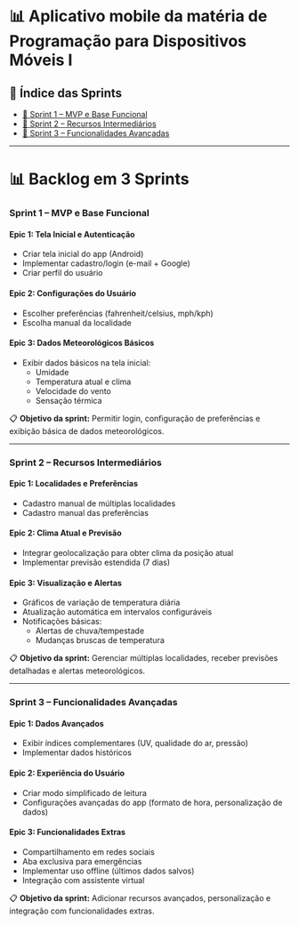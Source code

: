# 📊 Aplicativo mobile da matéria de Programação para Dispositivos Móveis I

## 🎯 Índice das Sprints
- [🎯 Sprint 1 – MVP e Base Funcional](#sprint-1--mvp-e-base-funcional)
- [🎯 Sprint 2 – Recursos Intermediários](#sprint-2--recursos-intermediarios)
- [🎯 Sprint 3 – Funcionalidades Avançadas](#sprint-3--funcionalidades-avancadas)

---

# 📊 Backlog em 3 Sprints

### Sprint 1 – MVP e Base Funcional

#### Epic 1: Tela Inicial e Autenticação
- Criar tela inicial do app (Android)  
- Implementar cadastro/login (e-mail + Google)  
- Criar perfil do usuário  

#### Epic 2: Configurações do Usuário
- Escolher preferências (fahrenheit/celsius, mph/kph)  
- Escolha manual da localidade  

#### Epic 3: Dados Meteorológicos Básicos
- Exibir dados básicos na tela inicial:
  - Umidade
  - Temperatura atual e clima
  - Velocidade do vento
  - Sensação térmica

📋 **Objetivo da sprint:** Permitir login, configuração de preferências e exibição básica de dados meteorológicos.

---

### Sprint 2 – Recursos Intermediários

#### Epic 1: Localidades e Preferências
- Cadastro manual de múltiplas localidades  
- Cadastro manual das preferências  

#### Epic 2: Clima Atual e Previsão
- Integrar geolocalização para obter clima da posição atual  
- Implementar previsão estendida (7 dias)  

#### Epic 3: Visualização e Alertas
- Gráficos de variação de temperatura diária  
- Atualização automática em intervalos configuráveis  
- Notificações básicas:  
  - Alertas de chuva/tempestade  
  - Mudanças bruscas de temperatura  

📋 **Objetivo da sprint:** Gerenciar múltiplas localidades, receber previsões detalhadas e alertas meteorológicos.

---

### Sprint 3 – Funcionalidades Avançadas

#### Epic 1: Dados Avançados
- Exibir índices complementares (UV, qualidade do ar, pressão)  
- Implementar dados históricos  

#### Epic 2: Experiência do Usuário
- Criar modo simplificado de leitura  
- Configurações avançadas do app (formato de hora, personalização de dados)  

#### Epic 3: Funcionalidades Extras
- Compartilhamento em redes sociais  
- Aba exclusiva para emergências  
- Implementar uso offline (últimos dados salvos)  
- Integração com assistente virtual  

📋 **Objetivo da sprint:** Adicionar recursos avançados, personalização e integração com funcionalidades extras.
